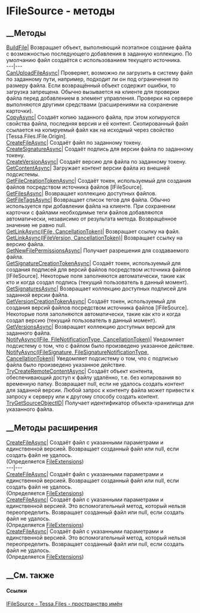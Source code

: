 # IFileSource - методы
##  __Методы
[BuildFile](M_Tessa_Files_IFileSource_BuildFile.htm)|  Возвращает объект,
выполняющий поэтапное создание файла с возможностью последующего добавления в
заданную коллекцию. По умолчанию файл создаётся с использованием текущего
источника.  
---|---  
[CanUploadFileAsync](M_Tessa_Files_IFileSource_CanUploadFileAsync.htm)|
Проверяет, возможно ли загрузить в систему файл по заданному пути, например,
подходит ли он под ограничения по размеру файла. Если возвращённый объект
содержит ошибки, то загрузка запрещена. Обычно вызывается на клиенте для
проверки файла перед добавлением в элемент управления. Проверки на сервере
выполняются другими средствами (расширениями на сохранение карточки).  
[CopyAsync](M_Tessa_Files_IFileSource_CopyAsync.htm)|  Создаёт копию заданного
файла, при этом копируются свойства файла, последняя версия и её контент.
Скопированный файл ссылается на копируемый файл как на исходный через свойство
[Tessa.Files.IFile.Origin].  
[CreateFileAsync](M_Tessa_Files_IFileSource_CreateFileAsync.htm)| Создаёт файл
по заданному токену.  
[CreateSignatureAsync](M_Tessa_Files_IFileSource_CreateSignatureAsync.htm)|
Создаёт подпись для версии файла по заданному токену.  
[CreateVersionAsync](M_Tessa_Files_IFileSource_CreateVersionAsync.htm)|
Создаёт версию для файла по заданному токену.  
[GetContentAsync](M_Tessa_Files_IFileSource_GetContentAsync.htm)|  Загружает
контент версии файла из внешней подсистемы.  
[GetFileCreationTokenAsync](M_Tessa_Files_IFileSource_GetFileCreationTokenAsync.htm)|
Создаёт токен, используемый для создания файлов посредством источника файлов
[IFileSource].  
[GetFilesAsync](M_Tessa_Files_IFileSource_GetFilesAsync.htm)| Возвращает
коллекцию доступных файлов.  
[GetFileTagsAsync](M_Tessa_Files_IFileSource_GetFileTagsAsync.htm)|
Возвращает список тегов для файла. Обычно используется при добавлении файла на
клиенте. При сохранении карточки с файлами необходимые теги файлов добавляются
автоматически, независимо от результата метода. Возвращённое значение не равно
null.  
[GetLinkAsync(IFile,
CancellationToken)](M_Tessa_Files_IFileSource_GetLinkAsync.htm)| Возвращает
ссылку на файл.  
[GetLinkAsync(IFileVersion,
CancellationToken)](M_Tessa_Files_IFileSource_GetLinkAsync_1.htm)| Возвращает
ссылку на версию файла.  
[GetNewFilePermissionsAsync](M_Tessa_Files_IFileSource_GetNewFilePermissionsAsync.htm)|
Получает разрешения для создаваемого файла.  
[GetSignatureCreationTokenAsync](M_Tessa_Files_IFileSource_GetSignatureCreationTokenAsync.htm)|
Создаёт токен, используемый для создания подписей для версий файлов
посредством источника файлов [IFileSource]. Некоторые поля заполняются
автоматически, такие как кто и когда создал подпись (текущий пользователь в
данный момент).  
[GetSignaturesAsync](M_Tessa_Files_IFileSource_GetSignaturesAsync.htm)|
Возвращает коллекцию доступных подписей для заданной версии файла.  
[GetVersionCreationTokenAsync](M_Tessa_Files_IFileSource_GetVersionCreationTokenAsync.htm)|
Создаёт токен, используемый для создания версий файлов посредством источника
файлов [IFileSource]. Некоторые поля заполняются автоматически, такие как кто
и когда создал версию (текущий пользователь в данный момент).  
[GetVersionsAsync](M_Tessa_Files_IFileSource_GetVersionsAsync.htm)| Возвращает
коллекцию доступных версий для заданного файла.  
[NotifyAsync(IFile, FileNotificationType,
CancellationToken)](M_Tessa_Files_IFileSource_NotifyAsync.htm)| Уведомляет
подсистему о том, что с файлом было произведено указанное действие.  
[NotifyAsync(IFileSignature, FileSignatureNotificationType,
CancellationToken)](M_Tessa_Files_IFileSource_NotifyAsync_1.htm)| Уведомляет
подсистему о том, что с подписью файла было произведено указанное действие.  
[TryCreateRemoteContentAsync](M_Tessa_Files_IFileSource_TryCreateRemoteContentAsync.htm)|
Создаёт объект контента, обеспечивающий доступ к файлу удалённо, т.е. без
копирования во временную папку. Возвращает null, если не удалось создать
контент для заданной версии. Любой запрос к контенту файла может привести к
запросу к серверу или к другому способу создать контент.  
[TryGetSourceObjectID](M_Tessa_Files_IFileSource_TryGetSourceObjectID.htm)|
Получает идентификатор объекта-хранилища для указанного файла.  
##  __Методы расширения
[CreateFileAsync](M_Tessa_Files_FileExtensions_CreateFileAsync.htm)|  Создаёт
файл с указанными параметрами и единственной версией. Возвращает созданный
файл или null, если создать файл не удалось.  
(Определяется [FileExtensions](T_Tessa_Files_FileExtensions.htm))  
---|---  
[CreateFileAsync](M_Tessa_Files_FileExtensions_CreateFileAsync_3.htm)|
Создаёт файл с указанными параметрами и единственной версией. Возвращает
созданный файл или null, если создать файл не удалось.  
(Определяется [FileExtensions](T_Tessa_Files_FileExtensions.htm))  
[CreateFileAsync](M_Tessa_Files_FileExtensions_CreateFileAsync_2.htm)|
Создаёт файл с указанными параметрами и единственной версией. Это
вспомогательный метод, который нельзя переопределить. Возвращает созданный
файл или null, если создать файл не удалось.  
(Определяется [FileExtensions](T_Tessa_Files_FileExtensions.htm))  
[CreateFileAsync](M_Tessa_Files_FileExtensions_CreateFileAsync_1.htm)|
Создаёт файл с указанными параметрами и единственной версией. Это
вспомогательный метод, который нельзя переопределить. Возвращает созданный
файл или null, если создать файл не удалось.  
(Определяется [FileExtensions](T_Tessa_Files_FileExtensions.htm))  
##  __См. также
#### Ссылки
[IFileSource - ](T_Tessa_Files_IFileSource.htm)
[Tessa.Files - пространство имён](N_Tessa_Files.htm)
